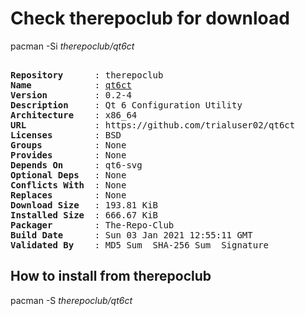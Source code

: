 # Check therepoclub for download

pacman -Si *therepoclub/qt6ct*

<div class="highlight"><pre class="highlight"><text>
<b>Repository</b>      : therepoclub
<b>Name</b>            : <a href="../../x86_64/qt6ct-0.2-4-x86_64.pkg.tar.zst">qt6ct</a>
<b>Version</b>         : 0.2-4
<b>Description</b>     : Qt 6 Configuration Utility
<b>Architecture</b>    : x86_64
<b>URL</b>             : https://github.com/trialuser02/qt6ct
<b>Licenses</b>        : BSD
<b>Groups</b>          : None
<b>Provides</b>        : None
<b>Depends On</b>      : qt6-svg
<b>Optional Deps</b>   : None
<b>Conflicts With</b>  : None
<b>Replaces</b>        : None
<b>Download Size</b>   : 193.81 KiB
<b>Installed Size</b>  : 666.67 KiB
<b>Packager</b>        : The-Repo-Club <wayne6324@gmail.com>
<b>Build Date</b>      : Sun 03 Jan 2021 12:55:11 GMT
<b>Validated By</b>    : MD5 Sum  SHA-256 Sum  Signature
</text></pre></div>

## How to install from therepoclub

pacman -S *therepoclub/qt6ct*
